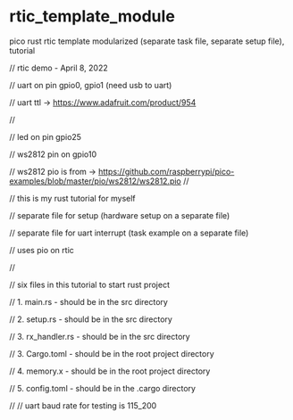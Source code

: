 # rtic_template_module
pico rust rtic template modularized (separate task file, separate setup file), tutorial

// rtic demo - April 8, 2022

// uart on pin gpio0, gpio1 (need usb to uart)

//     uart ttl -> https://www.adafruit.com/product/954

//

// led on pin gpio25

// ws2812 pin on gpio10

// ws2812 pio is from -> https://github.com/raspberrypi/pico-examples/blob/master/pio/ws2812/ws2812.pio
//

// this is my rust tutorial for myself

//     separate file for setup (hardware setup on a separate file)

//     separate file for uart interrupt (task example on a separate file)

//     uses pio on rtic

//

// six files in this tutorial to start rust project

//     1. main.rs       - should be in the src directory

//     2. setup.rs      - should be in the src directory

//     3. rx_handler.rs - should be in the src directory

//     3. Cargo.toml    - should be in the root project directory

//     4. memory.x      - should be in the root project directory

//     5. config.toml   - should be in the .cargo directory 

//
// uart baud rate for testing is 115_200  

